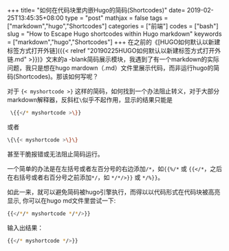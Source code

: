 +++
title= "如何在代码块里内嵌Hugo的简码(Shortcodes)"
date= 2019-02-25T13:45:35+08:00
type = "post"
mathjax = false
tags = ["markdown","hugo","Shortcodes"]
categories = ["前端"]
codes = ["bash"]
slug = "How to Escape Hugo shortcodes within Hugo markdown"
keywords = ["markdown","hugo","Shortcodes"]
+++
在之前的《[HUGO如何默认以新建标签方式打开外链]({{< relref "20190225HUGO如何默认以新建标签方式打开外链.md" >}})》文末的a -blank简码展示模块，我遇到了有一个markdown的实际问题，我只是想在hugo mardown（.md）文件里展示代码，而非运行hugo的简码(Shortcodes)。那该如何写呢？
<!--more-->
 对于 `{< myshortcode >}` 这样的简码，如何找到一个办法阻止转义，对于大部分markdown解释器，反斜杠`\`似乎不起作用，显示的结果只能是
```bash
 \{{</* myshortcode >\}}
```
或者
```bash
\{\{< myshortcode >\}\}
```
甚至干脆报错或无法阻止简码运行。

一个简单的办法是在左括号或者左百分号的右边添加`/*`，如`{{%/*` 或 `{{</*`，之后在右括号或者右百分号之前添加`*/`，如 `*/*/>}}` 或 `*/%}}`。

如此一来，就可以避免简码被hugo引擎执行，而得以以代码形式在代码块被高亮显示, 你可以在hugo md文件里尝试一下:

```bash
{{</*/* myshortcode */*/>}}
```
输入出结果：

```bash
{{</* myshortcode */>}}
```
